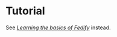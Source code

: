 <!-- This page is maintained for avoiding broken links. -->

Tutorial
========

See [*Learning the basics of Fedify*](./tutorial/basics.md) instead.
